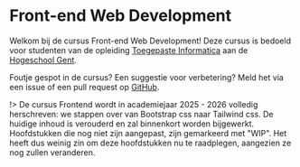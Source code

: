 # Front-end Web Development

Welkom bij de cursus Front-end Web Development! Deze cursus is bedoeld voor studenten van de opleiding [Toegepaste Informatica](https://www.hogent.be/opleidingen/bachelors/toegepaste-informatica/) aan de [Hogeschool Gent](https://www.hogent.be/).

Foutje gespot in de cursus? Een suggestie voor verbetering? Meld het via een issue of een pull request op [GitHub](https://github.com/HOGENT-frontendweb/frontendweb-cursus).

!> De cursus Frontend wordt in academiejaar 2025 - 2026 volledig herschreven: we stappen over van Bootstrap css naar Tailwind css. De huidige inhoud is verouderd en zal binnenkort worden bijgewerkt. Hoofdstukken die nog niet zijn aangepast, zijn gemarkeerd met "WIP". Het heeft dus weinig zin om deze hoofdstukken nu te raadplegen, aangezien ze nog zullen veranderen.
